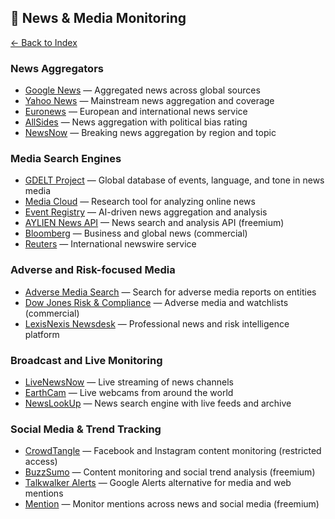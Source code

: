## 📰 News & Media Monitoring

[← Back to Index](../README.md)

### News Aggregators
- [Google News](https://news.google.com/) — Aggregated news across global sources  
- [Yahoo News](https://news.yahoo.com/) — Mainstream news aggregation and coverage  
- [Euronews](https://www.euronews.com/) — European and international news service  
- [AllSides](https://www.allsides.com/unbiased-balanced-news) — News aggregation with political bias rating  
- [NewsNow](https://www.newsnow.co.uk/) — Breaking news aggregation by region and topic  

### Media Search Engines
- [GDELT Project](https://www.gdeltproject.org/) — Global database of events, language, and tone in news media  
- [Media Cloud](https://mediacloud.org/) — Research tool for analyzing online news  
- [Event Registry](https://eventregistry.org/) — AI-driven news aggregation and analysis  
- [AYLIEN News API](https://aylien.com/news-api/) — News search and analysis API (freemium)  
- [Bloomberg](https://www.bloomberg.com/) — Business and global news (commercial)  
- [Reuters](https://www.reuters.com/) — International newswire service  

### Adverse and Risk-focused Media
- [Adverse Media Search](https://www.no-nonsense-intel.com/adverse-media-search-tool) — Search for adverse media reports on entities  
- [Dow Jones Risk & Compliance](https://professional.dowjones.com/risk-compliance/) — Adverse media and watchlists (commercial)  
- [LexisNexis Newsdesk](https://www.lexisnexis.com/en-us/professional/solutions/newsdesk.page) — Professional news and risk intelligence platform  

### Broadcast and Live Monitoring
- [LiveNewsNow](https://www.livenewsnow.com/) — Live streaming of news channels  
- [EarthCam](https://www.earthcam.com/) — Live webcams from around the world  
- [NewsLookUp](https://newslookup.com/) — News search engine with live feeds and archive  

### Social Media & Trend Tracking
- [CrowdTangle](https://www.crowdtangle.com/) — Facebook and Instagram content monitoring (restricted access)  
- [BuzzSumo](https://buzzsumo.com/) — Content monitoring and social trend analysis (freemium)  
- [Talkwalker Alerts](https://www.talkwalker.com/alerts) — Google Alerts alternative for media and web mentions  
- [Mention](https://mention.com/en/) — Monitor mentions across news and social media (freemium)
